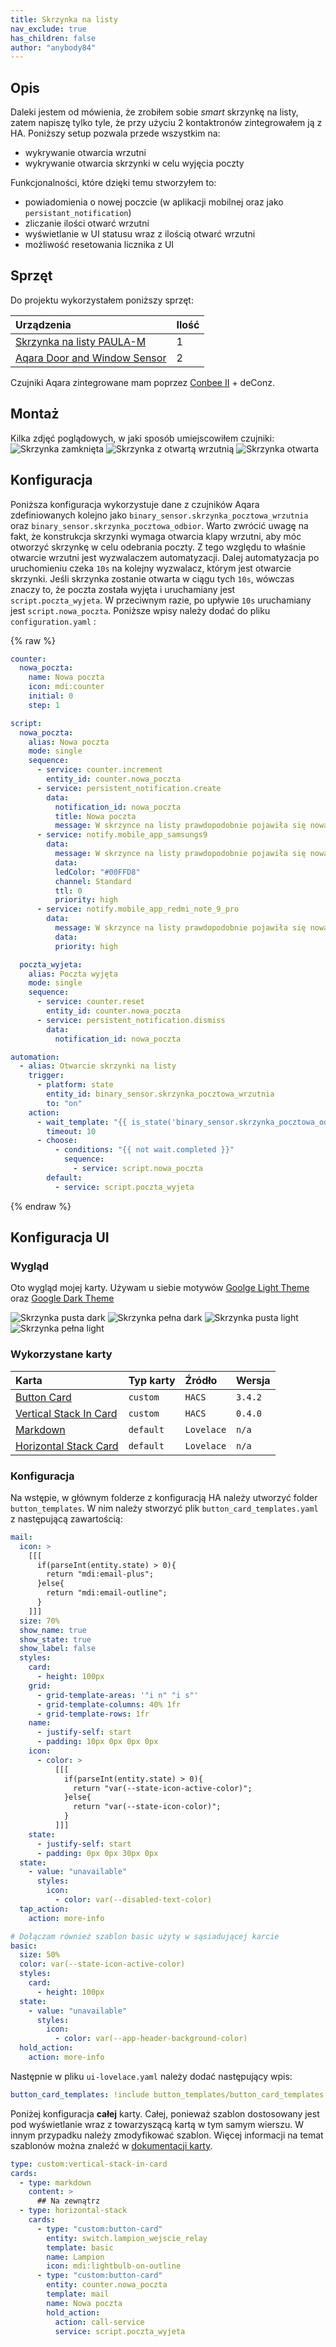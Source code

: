 ```yaml
---
title: Skrzynka na listy
nav_exclude: true
has_children: false
author: "anybody84"
---
```


## Opis

Daleki jestem od mówienia, że zrobiłem sobie _smart_ skrzynkę na listy, zatem napiszę tylko tyle, że przy użyciu 2 kontaktronów zintegrowałem ją z HA. Poniższy setup pozwala przede wszystkim na:

- wykrywanie otwarcia wrzutni
- wykrywanie otwarcia skrzynki w celu wyjęcia poczty

Funkcjonalności, które dzięki temu stworzyłem to:

- powiadomienia o nowej poczcie (w aplikacji mobilnej oraz jako `persistant_notification`)
- zliczanie ilości otwarć wrzutni
- wyświetlanie w UI statusu wraz z ilością otwarć wrzutni
- możliwość resetowania licznika z UI

## Sprzęt

Do projektu wykorzystałem poniższy sprzęt:

| Urządzenia                                                                                                          | Ilość |
| :------------------------------------------------------------------------------------------------------------------ | :---- |
| [Skrzynka na listy PAULA-M](https://allegro.pl/oferta/skrzynka-na-listy-pocztowa-3-kolory-zakryty-zamek-8718454244) | 1     |
| [Aqara Door and Window Sensor](https://www.aqara.com/us/door_and_window_sensor.html)                                | 2     |

Czujniki Aqara zintegrowane mam poprzez [Conbee II](../../sprzet/rodzaje/Bramki-ZigBee.md#conbee2) + deConz.

## Montaż

Kilka zdjęć poglądowych, w jaki sposób umiejscowiłem czujniki:
![Skrzynka zamknięta](skrzynka-1.jpg)
![Skrzynka z otwartą wrzutnią](skrzynka-2.jpg)
![Skrzynka otwarta](skrzynka-3.jpg)

## Konfiguracja

Poniższa konfiguracja wykorzystuje dane z czujników Aqara zdefiniowanych kolejno jako `binary_sensor.skrzynka_pocztowa_wrzutnia` oraz `binary_sensor.skrzynka_pocztowa_odbior`. Warto zwrócić uwagę na fakt, że konstrukcja skrzynki wymaga otwarcia klapy wrzutni, aby móc otworzyć skrzynkę w celu odebrania poczty. Z tego względu to właśnie otwarcie wrzutni jest wyzwalaczem automatyzacji. Dalej automatyzacja po uruchomieniu czeka `10s` na kolejny wyzwalacz, którym jest otwarcie skrzynki. Jeśli skrzynka zostanie otwarta w ciągu tych `10s`, wówczas znaczy to, że poczta została wyjęta i uruchamiany jest `script.poczta_wyjeta`. W przeciwnym razie, po upływie `10s` uruchamiany jest `script.nowa_poczta`. Poniższe wpisy należy dodać do pliku `configuration.yaml`
:

{% raw %}

```yaml
counter:
  nowa_poczta:
    name: Nowa poczta
    icon: mdi:counter
    initial: 0
    step: 1

script:
  nowa_poczta:
    alias: Nowa poczta
    mode: single
    sequence:
      - service: counter.increment
        entity_id: counter.nowa_poczta
      - service: persistent_notification.create
        data:
          notification_id: nowa_poczta
          title: Nowa poczta
          message: W skrzynce na listy prawdopodobnie pojawiła się nowa poczta.
      - service: notify.mobile_app_samsungs9
        data:
          message: W skrzynce na listy prawdopodobnie pojawiła się nowa poczta.
          data:
          ledColor: "#00FFD8"
          channel: Standard
          ttl: 0
          priority: high
      - service: notify.mobile_app_redmi_note_9_pro
        data:
          message: W skrzynce na listy prawdopodobnie pojawiła się nowa poczta.
          data:
          priority: high

  poczta_wyjeta:
    alias: Poczta wyjęta
    mode: single
    sequence:
      - service: counter.reset
        entity_id: counter.nowa_poczta
      - service: persistent_notification.dismiss
        data:
          notification_id: nowa_poczta

automation:
  - alias: Otwarcie skrzynki na listy
    trigger:
      - platform: state
        entity_id: binary_sensor.skrzynka_pocztowa_wrzutnia
        to: "on"
    action:
      - wait_template: "{{ is_state('binary_sensor.skrzynka_pocztowa_odbior', 'on') }}"
        timeout: 10
      - choose:
          - conditions: "{{ not wait.completed }}"
            sequence:
              - service: script.nowa_poczta
        default:
          - service: script.poczta_wyjeta
```

{% endraw %}

## Konfiguracja UI

### Wygląd

Oto wygląd mojej karty. Używam u siebie motywów [Goolge Light Theme](https://github.com/JuanMTech/google_light_theme) oraz [Google Dark Theme](https://github.com/JuanMTech/google_dark_theme0)

![Skrzynka pusta dark](skrzynka-ui-empty-dark.jpg)
![Skrzynka pełna dark](skrzynka-ui-full-dark.jpg)
![Skrzynka pusta light](skrzynka-ui-empty-light.jpg)
![Skrzynka pełna light](skrzynka-ui-full-light.jpg)

### Wykorzystane karty

| Karta                                                                             | Typ karty | Źródło     | Wersja  |
| :-------------------------------------------------------------------------------- | :-------- | :--------- | :------ |
| [Button Card](https://github.com/custom-cards/button-card)                        | `custom`  | `HACS`     | `3.4.2` |
| [Vertical Stack In Card](https://github.com/ofekashery/vertical-stack-in-card)    | `custom`  | `HACS`     | `0.4.0` |
| [Markdown](https://www.home-assistant.io/lovelace/markdown/)                      | `default` | `Lovelace` | `n/a`   |
| [Horizontal Stack Card](https://www.home-assistant.io/lovelace/horizontal-stack/) | `default` | `Lovelace` | `n/a`   |

### Konfiguracja

Na wstępie, w głównym folderze z konfiguracją HA należy utworzyć folder `button_templates`. W nim należy stworzyć plik `button_card_templates.yaml` z następującą zawartością:

```yaml
mail:
  icon: >
    [[[
      if(parseInt(entity.state) > 0){
        return "mdi:email-plus";
      }else{
        return "mdi:email-outline";
      }
    ]]]
  size: 70%
  show_name: true
  show_state: true
  show_label: false
  styles:
    card:
      - height: 100px
    grid:
      - grid-template-areas: '"i n" "i s"'
      - grid-template-columns: 40% 1fr
      - grid-template-rows: 1fr
    name:
      - justify-self: start
      - padding: 10px 0px 0px 0px
    icon:
      - color: >
          [[[
            if(parseInt(entity.state) > 0){
              return "var(--state-icon-active-color)";
            }else{
              return "var(--state-icon-color)";
            }
          ]]]
    state:
      - justify-self: start
      - padding: 0px 0px 30px 0px
  state:
    - value: "unavailable"
      styles:
        icon:
          - color: var(--disabled-text-color)
  tap_action:
    action: more-info

# Dołączam również szablon basic użyty w sąsiadującej karcie
basic:
  size: 50%
  color: var(--state-icon-active-color)
  styles:
    card:
      - height: 100px
  state:
    - value: "unavailable"
      styles:
        icon:
          - color: var(--app-header-background-color)
  hold_action:
    action: more-info
```

Następnie w pliku `ui-lovelace.yaml` należy dodać następujący wpis:

```yaml
button_card_templates: !include button_templates/button_card_templates.yaml
```

Poniżej konfiguracja **całej** karty. Całej, ponieważ szablon dostosowany jest pod wyświetlanie wraz z towarzyszącą kartą w tym samym wierszu. W innym przypadku należy zmodyfikować szablon. Więcej informacji na temat szablonów można znaleźć w [dokumentacji karty](https://github.com/custom-cards/button-card#templates-support).

```yaml
type: custom:vertical-stack-in-card
cards:
  - type: markdown
    content: >
      ## Na zewnątrz
  - type: horizontal-stack
    cards:
      - type: "custom:button-card"
        entity: switch.lampion_wejscie_relay
        template: basic
        name: Lampion
        icon: mdi:lightbulb-on-outline
      - type: "custom:button-card"
        entity: counter.nowa_poczta
        template: mail
        name: Nowa poczta
        hold_action:
          action: call-service
          service: script.poczta_wyjeta
```
